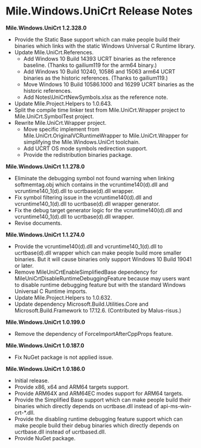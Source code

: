﻿# Mile.Windows.UniCrt Release Notes

**Mile.Windows.UniCrt 1.2.328.0**

- Provide the Static Base support which can make people build their binaries
  which links with the static Windows Universal C Runtime library.
- Update Mile.UniCrt.References.
  - Add Windows 10 Build 14393 UCRT binaries as the reference baseline. (Thanks
    to gailium119 for the arm64 binary.)
  - Add Windows 10 Build 10240, 10586 and 15063 arm64 UCRT binaries as the
    historic references. (Thanks to gailium119.)
  - Move Windows 10 Build 10586.1000 and 16299 UCRT binaries as the historic
    references.
  - Add Notes\UniCrtNewSymbols.xlsx as the reference note.
- Update Mile.Project.Helpers to 1.0.643.
- Split the compile time linker test from Mile.UniCrt.Wrapper project to
  Mile.UniCrt.SymbolTest project.
- Rewrite Mile.UniCrt.Wrapper project.
  - Move specific implement from Mile.UniCrt.OriginalVCRuntimeWrapper to
    Mile.UniCrt.Wrapper for simplifying the Mile.Windows.UniCrt toolchain.
  - Add UCRT OS mode symbols redirection support.
  - Provide the redistribution binaries package.

**Mile.Windows.UniCrt 1.1.278.0**

- Eliminate the debugging symbol not found warning when linking softmemtag.obj
  which contains in the vcruntime140(d).dll and vcruntime140_1(d).dll to
  ucrtbase(d).dll wrapper.
- Fix symbol filtering issue in the vcruntime140(d).dll and
  vcruntime140_1(d).dll to ucrtbase(d).dll wrapper generator.
- Fix the debug target generator logic for the vcruntime140(d).dll and
  vcruntime140_1(d).dll to ucrtbase(d).dll wrapper.
- Revise documents.

**Mile.Windows.UniCrt 1.1.274.0**

- Provide the vcruntime140(d).dll and vcruntime140_1(d).dll to ucrtbase(d).dll
  wrapper which can make people build more smaller binaries. But it will cause
  binaries only support Windows 10 Build 19041 or later.
- Remove MileUniCrtEnableSimplifiedBase dependency for
  MileUniCrtDisableRuntimeDebuggingFeature because may users want to disable
  runtime debugging feature but with the standard Windows Universal C Runtime
  imports.
- Update Mile.Project.Helpers to 1.0.632.
- Update dependency Microsoft.Build.Utilities.Core and Microsoft.Build.Framework
  to 17.12.6. (Contributed by Malus-risus.)

**Mile.Windows.UniCrt 1.0.199.0**

- Remove the dependency of ForceImportAfterCppProps feature.

**Mile.Windows.UniCrt 1.0.187.0**

- Fix NuGet package is not applied issue.

**Mile.Windows.UniCrt 1.0.186.0**

- Initial release.
- Provide x86, x64 and ARM64 targets support.
- Provide ARM64X and ARM64EC modes support for ARM64 targets.
- Provide the Simplified Base support which can make people build their binaries
  which directly depends on ucrtbase.dll instead of api-ms-win-crt-*.dll.
- Provide the disabling runtime debugging feature support which can make people
  build their debug binaries which directly depends on ucrtbase.dll instead of
  ucrtbased.dll.
- Provide NuGet package.
